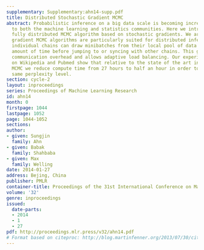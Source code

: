 ```yaml
---
supplementary: Supplementary:ahn14-supp.pdf
title: Distributed Stochastic Gradient MCMC
abstract: Probabilistic inference on a big data scale is becoming increasingly relevant
  to both the machine learning and statistics communities. Here we introduce the first
  fully distributed MCMC algorithm based on stochastic gradients. We argue that stochastic
  gradient MCMC algorithms are particularly suited for distributed inference because
  individual chains can draw minibatches from their local pool of data for a flexible
  amount of time before jumping to or syncing with other chains. This greatly reduces
  communication overhead and allows adaptive load balancing. Our experiments for LDA
  on Wikipedia and Pubmed show that relative to the state of the art in distributed
  MCMC we reduce compute time from 27 hours to half an hour in order to reach the
  same perplexity level.
section: cycle-2
layout: inproceedings
series: Proceedings of Machine Learning Research
id: ahn14
month: 0
firstpage: 1044
lastpage: 1052
page: 1044-1052
sections: 
author:
- given: Sungjin
  family: Ahn
- given: Babak
  family: Shahbaba
- given: Max
  family: Welling
date: 2014-01-27
address: Bejing, China
publisher: PMLR
container-title: Proceedings of the 31st International Conference on Machine Learning
volume: '32'
genre: inproceedings
issued:
  date-parts:
  - 2014
  - 1
  - 27
pdf: http://proceedings.mlr.press/v32/ahn14.pdf
# Format based on citeproc: http://blog.martinfenner.org/2013/07/30/citeproc-yaml-for-bibliographies/
---
```

